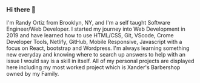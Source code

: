 ### Hi there 👋

I'm Randy Ortiz from Brooklyn, NY, and I'm a self taught Software Engineer/Web Developer. I started my journey into Web Development in 2019 and have learned how to use HTML/CSS, Git, VScode, Crome Developer Tools, Netlify, GitHub, Mobile Responsive, Javascript with a focus on React, bootstrap and Wordpress. I'm always learning something new everyday and knowing where to search up answers to help with an issue I would say is a skill in itself. All of my personal projects are displayed here including my most worked project which is Xander's Barbershop owned by my Family.

